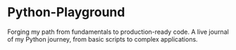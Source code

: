 # Python-Playground
Forging my path from fundamentals to production-ready code. A live journal of my Python journey, from basic scripts to complex applications.
